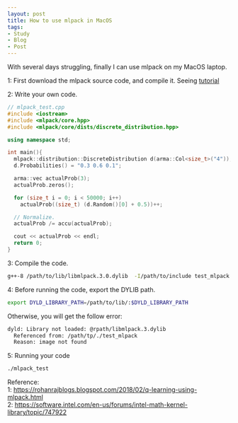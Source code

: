 ```yaml
---
layout: post
title: How to use mlpack in MacOS
tags:
- Study
- Blog
- Post
---
```



With several days struggling, finally I can use mlpack on my MacOS laptop.

1: First download the mlpack source code, and compile it. Seeing [tutorial](http://www.mlpack.org/docs/mlpack-3.0.3/doxygen/build.html)

2: Write your own code.

```c++
// mlpack_test.cpp
#include <iostream>
#include <mlpack/core.hpp>
#include <mlpack/core/dists/discrete_distribution.hpp>

using namespace std;

int main(){
  mlpack::distribution::DiscreteDistribution d(arma::Col<size_t>("4"));
  d.Probabilities() = "0.3 0.6 0.1";

  arma::vec actualProb(3);
  actualProb.zeros();

  for (size_t i = 0; i < 50000; i++)
    actualProb((size_t) (d.Random()[0] + 0.5))++;

  // Normalize.
  actualProb /= accu(actualProb);

  cout << actualProb << endl;
  return 0;
}
```
3: Compile the code.

```zsh
g++-8 /path/to/lib/libmlpack.3.0.dylib  -I/path/to/include test_mlpack.cpp -std=c++11 -o test_mlpack
```

4: Before running the code, export the DYLIB path.

```zsh
export DYLD_LIBRARY_PATH=/path/to/lib/:$DYLD_LIBRARY_PATH
```

Otherwise, you will get the follow error:
```zsh
dyld: Library not loaded: @rpath/libmlpack.3.dylib
  Referenced from: /path/tp/./test_mlpack
  Reason: image not found
```

5: Running your code
```zsh
./mlpack_test
```


Reference:  <br/>
1: https://rohanrajblogs.blogspot.com/2018/02/q-learning-using-mlpack.html   <br/>
2: https://software.intel.com/en-us/forums/intel-math-kernel-library/topic/747922